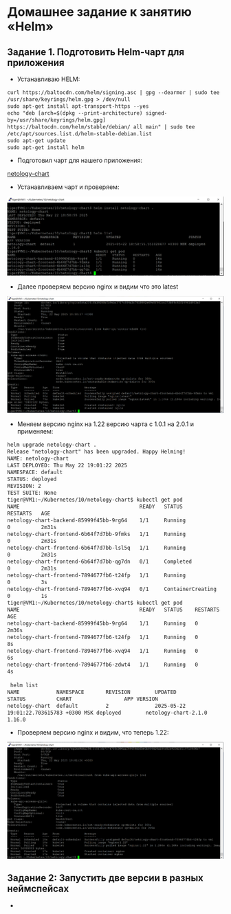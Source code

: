 # Домашнее задание к занятию «Helm»

## Задание 1.  Подготовить Helm-чарт для приложения

* Устанавливаю HELM:
```
curl https://baltocdn.com/helm/signing.asc | gpg --dearmor | sudo tee /usr/share/keyrings/helm.gpg > /dev/null
sudo apt-get install apt-transport-https --yes
echo "deb [arch=$(dpkg --print-architecture) signed-by=/usr/share/keyrings/helm.gpg] https://baltocdn.com/helm/stable/debian/ all main" | sudo tee /etc/apt/sources.list.d/helm-stable-debian.list
sudo apt-get update
sudo apt-get install helm
```
* Подготовил чарт для нашего приложения:

[netology-chart](https://github.com/A-Tagir/kubernetes/tree/main/10/netology-chart)

* Устанавливаем чарт и проверяем:

![Helm_OK](https://github.com/A-Tagir/kubernetes/blob/main/10/Kubernetes10-Helm_OK.png)

* Далее проверяем версию nginx и видим что это latest

![nginx-latest](https://github.com/A-Tagir/kubernetes/blob/main/10/Kubernetes10-Helm_nginx_latest.png)

* Меняем версию nginx на 1.22 версию чарта с 1.0.1 на 2.0.1 и применяем:
```
helm upgrade netology-chart .
Release "netology-chart" has been upgraded. Happy Helming!
NAME: netology-chart
LAST DEPLOYED: Thu May 22 19:01:22 2025
NAMESPACE: default
STATUS: deployed
REVISION: 2
TEST SUITE: None
tiger@VM1:~/Kubernetes/10/netology-chart$ kubectl get pod
NAME                                       READY   STATUS              RESTARTS   AGE
netology-chart-backend-85999f45bb-9rg64    1/1     Running             0          2m31s
netology-chart-frontend-6b64f7d7bb-9fmks   1/1     Running             0          2m31s
netology-chart-frontend-6b64f7d7bb-lsl5q   1/1     Running             0          2m31s
netology-chart-frontend-6b64f7d7bb-qg7dn   0/1     Completed           0          2m31s
netology-chart-frontend-7894677fb6-t24fp   1/1     Running             0          3s
netology-chart-frontend-7894677fb6-xvq94   0/1     ContainerCreating   0          1s
tiger@VM1:~/Kubernetes/10/netology-chart$ kubectl get pod
NAME                                       READY   STATUS    RESTARTS   AGE
netology-chart-backend-85999f45bb-9rg64    1/1     Running   0          2m36s
netology-chart-frontend-7894677fb6-t24fp   1/1     Running   0          8s
netology-chart-frontend-7894677fb6-xvq94   1/1     Running   0          6s
netology-chart-frontend-7894677fb6-zdwt4   1/1     Running   0          4s

 helm list
NAME            NAMESPACE       REVISION        UPDATED                                 STATUS          CHART                 APP VERSION
netology-chart  default         2               2025-05-22 19:01:22.703615783 +0300 MSK deployed        netology-chart-2.1.0  1.16.0
```
* Проверяем версию nginx и видим, что теперь 1.22:

![nginx-1.22](https://github.com/A-Tagir/kubernetes/blob/main/10/Kubernetes10-Helm_nginx_1_22.png)

## Задание 2: Запустить две версии в разных неймспейсах

* 